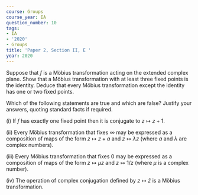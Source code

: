 ```yaml
---
course: Groups
course_year: IA
question_number: 10
tags:
- IA
- '2020'
- Groups
title: 'Paper 2, Section II, E '
year: 2020
---
```




Suppose that $f$ is a Möbius transformation acting on the extended complex plane. Show that a Möbius transformation with at least three fixed points is the identity. Deduce that every Möbius transformation except the identity has one or two fixed points.

Which of the following statements are true and which are false? Justify your answers, quoting standard facts if required.

(i) If $f$ has exactly one fixed point then it is conjugate to $z \mapsto z+1$.

(ii) Every Möbius transformation that fixes $\infty$ may be expressed as a composition of maps of the form $z \mapsto z+a$ and $z \mapsto \lambda z$ (where $a$ and $\lambda$ are complex numbers).

(iii) Every Möbius transformation that fixes 0 may be expressed as a composition of maps of the form $z \mapsto \mu z$ and $z \mapsto 1 / z$ (where $\mu$ is a complex number).

(iv) The operation of complex conjugation defined by $z \mapsto \bar{z}$ is a Möbius transformation.
